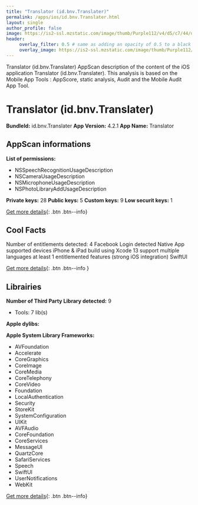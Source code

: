 ```yaml
---
title: "Translator (id.bnv.Translater)"
permalink: /apps/ios/id.bnv.Translater.html
layout: single
author_profile: false
image: https://is2-ssl.mzstatic.com/image/thumb/Purple112/v4/d5/c7/44/d5c744db-a3a6-19cc-ffaf-1cd56b470372/AppIcon-0-1x_U007emarketing-0-7-0-85-220.png/512x512bb.jpg
header: 
     overlay_filter: 0.5 # same as adding an opacity of 0.5 to a black background
     overlay_image: https://is2-ssl.mzstatic.com/image/thumb/Purple112/v4/d5/c7/44/d5c744db-a3a6-19cc-ffaf-1cd56b470372/AppIcon-0-1x_U007emarketing-0-7-0-85-220.png/512x512bb.jpg
---
```

Translator (id.bnv.Translater) AppScan description of the content of the iOS application Translator (id.bnv.Translater). This analysis is based on the Mobile App Tools : AppScore, static analysis, Audit and the Mobile Audit App Tool.

# Translator (id.bnv.Translater)

**BundleId:** id.bnv.Translater
**App Version:** 4.2.1
**App Name:** Translator


## AppScan informations 

**List of permissions:** 
- NSSpeechRecognitionUsageDescription
- NSCameraUsageDescription
- NSMicrophoneUsageDescription
- NSPhotoLibraryAddUsageDescription
  
  
**Private keys:** 28
**Public keys:** 5
**Custom keys:** 9
**Low securit keys:** 1
  
[Get more details](/pricing.html){: .btn .btn--info}

## Cool Facts

Number of entitlements detected: 4
Facebook Login detected
Native App
supported devices iPhone & iPad
build using Xcode 13
support multiple languages
at least 1 entitlemented features (strong iOS integration)
SwiftUI
  
[Get more details](/pricing.html){: .btn .btn--info }

## Librairies 
**Number of Third Party Library detected:** 9
- Tools: 7 lib(s)


**Apple dylibs:**


**Apple System Library Frameworks:**
- AVFoundation
- Accelerate
- CoreGraphics
- CoreImage
- CoreMedia
- CoreTelephony
- CoreVideo
- Foundation
- LocalAuthentication
- Security
- StoreKit
- SystemConfiguration
- UIKit
- AVFAudio
- CoreFoundation
- CoreServices
- MessageUI
- QuartzCore
- SafariServices
- Speech
- SwiftUI
- UserNotifications
- WebKit


  
[Get more details](/pricing.html){: .btn .btn--info}

